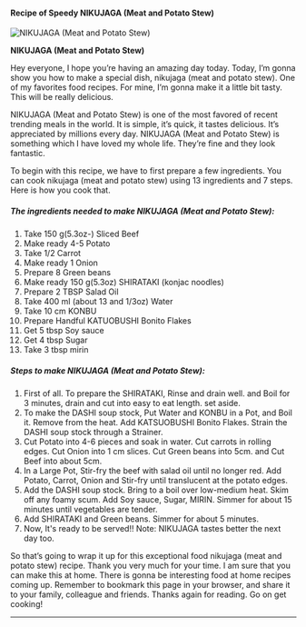             

#### Recipe of Speedy NIKUJAGA (Meat and Potato Stew)

![NIKUJAGA (Meat and Potato Stew)](https://img-global.cpcdn.com/recipes/369596b113b3dfcf/751x532cq70/nikujaga-meat-and-potato-stew-recipe-main-photo.jpg)

**NIKUJAGA (Meat and Potato Stew)**

Hey everyone, I hope you’re having an amazing day today. Today, I’m gonna show you how to make a special dish, nikujaga (meat and potato stew). One of my favorites food recipes. For mine, I’m gonna make it a little bit tasty. This will be really delicious.

NIKUJAGA (Meat and Potato Stew) is one of the most favored of recent trending meals in the world. It is simple, it’s quick, it tastes delicious. It’s appreciated by millions every day. NIKUJAGA (Meat and Potato Stew) is something which I have loved my whole life. They’re fine and they look fantastic.

To begin with this recipe, we have to first prepare a few ingredients. You can cook nikujaga (meat and potato stew) using 13 ingredients and 7 steps. Here is how you cook that.

##### The ingredients needed to make NIKUJAGA (Meat and Potato Stew):

1.  Take 150 g(5.3oz-) Sliced Beef
2.  Make ready 4-5 Potato
3.  Take 1/2 Carrot
4.  Make ready 1 Onion
5.  Prepare 8 Green beans
6.  Make ready 150 g(5.3oz) SHIRATAKI (konjac noodles)
7.  Prepare 2 TBSP Salad Oil
8.  Take 400 ml (about 13 and 1/3oz) Water
9.  Take 10 cm KONBU
10.  Prepare Handful KATUOBUSHI Bonito Flakes
11.  Get 5 tbsp Soy sauce
12.  Get 4 tbsp Sugar
13.  Take 3 tbsp mirin

##### Steps to make NIKUJAGA (Meat and Potato Stew):

1.  First of all. To prepare the SHIRATAKI, Rinse and drain well. and Boil for 3 minutes, drain and cut into easy to eat length. set aside.
2.  To make the DASHI soup stock, Put Water and KONBU in a Pot, and Boil it. Remove from the heat. Add KATSUOBUSHI Bonito Flakes. Strain the DASHI soup stock through a Strainer.
3.  Cut Potato into 4-6 pieces and soak in water. Cut carrots in rolling edges. Cut Onion into 1 cm slices. Cut Green beans into 5cm. and Cut Beef into about 5cm.
4.  In a Large Pot, Stir-fry the beef with salad oil until no longer red. Add Potato, Carrot, Onion and Stir-fry until translucent at the potato edges.
5.  Add the DASHI soup stock. Bring to a boil over low-medium heat. Skim off any foamy scum. Add Soy sauce, Sugar, MIRIN. Simmer for about 15 minutes until vegetables are tender.
6.  Add SHIRATAKI and Green beans. Simmer for about 5 minutes.
7.  Now, It's ready to be served!! Note: NIKUJAGA tastes better the next day too.

So that’s going to wrap it up for this exceptional food nikujaga (meat and potato stew) recipe. Thank you very much for your time. I am sure that you can make this at home. There is gonna be interesting food at home recipes coming up. Remember to bookmark this page in your browser, and share it to your family, colleague and friends. Thanks again for reading. Go on get cooking!

* * *